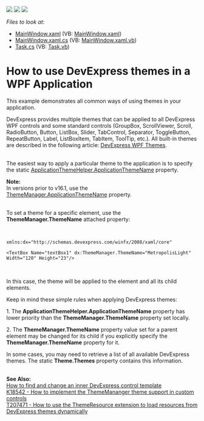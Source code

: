 <!-- default badges list -->
![](https://img.shields.io/endpoint?url=https://codecentral.devexpress.com/api/v1/VersionRange/128642380/16.1.4%2B)
[![](https://img.shields.io/badge/Open_in_DevExpress_Support_Center-FF7200?style=flat-square&logo=DevExpress&logoColor=white)](https://supportcenter.devexpress.com/ticket/details/T128436)
[![](https://img.shields.io/badge/📖_How_to_use_DevExpress_Examples-e9f6fc?style=flat-square)](https://docs.devexpress.com/GeneralInformation/403183)
<!-- default badges end -->
<!-- default file list -->
*Files to look at*:

* [MainWindow.xaml](./CS/DevExpress.Examples.ThemeSwitcher/MainWindow.xaml) (VB: [MainWindow.xaml](./VB/DevExpress.Examples.ThemeSwitcher/MainWindow.xaml))
* [MainWindow.xaml.cs](./CS/DevExpress.Examples.ThemeSwitcher/MainWindow.xaml.cs) (VB: [MainWindow.xaml.vb](./VB/DevExpress.Examples.ThemeSwitcher/MainWindow.xaml.vb))
* [Task.cs](./CS/DevExpress.Examples.ThemeSwitcher/Task.cs) (VB: [Task.vb](./VB/DevExpress.Examples.ThemeSwitcher/Task.vb))
<!-- default file list end -->
# How to use DevExpress themes in a WPF Application


<p>This example demonstrates all common ways of using themes in your application.</p>
<p>DevExpress provides multiple themes that can be applied to all DevExpress WPF controls and some standard controls (GroupBox, ScrollViewer, Scroll, RadioButton, Button, ListBox, Slider, TabControl, Separator, ToggleButton, RepeatButton, Label, ListBoxItem, TabItem, ToolTip, etc.). All built-in themes are described in the following article: <a href="http://documentation.devexpress.com/#WPF/CustomDocument7407">DevExpress WPF Themes</a>.</p>
<p><br>The easiest way to apply a particular theme to the application is to specify the static <a href="https://documentation.devexpress.com/#CoreLibraries/DevExpressXpfCoreApplicationThemeHelper_ApplicationThemeNametopic">ApplicationThemeHelper.ApplicationThemeName</a> property.</p>
<p><strong>Note:</strong><br>In versions prior to v16.1, use the <a href="https://documentation.devexpress.com/#WPF/DevExpressXpfCoreThemeManager_ApplicationThemeNametopic">ThemeManager.ApplicationThemeName</a> property.</p>
<p><br>To set a theme for a specific element, use the <strong>ThemeManager.ThemeName</strong> attached property:</p>
<p> </p>


```xaml
xmlns:dx="http://schemas.devexpress.com/winfx/2008/xaml/core"

<TextBox Name="textBox1" dx:ThemeManager.ThemeName="MetropolisLight" Width="120" Height="23"/>
```


<p> </p>
<p>In this case, the theme will be applied to the element and all its child elements.</p>
<p>Keep in mind these simple rules when applying DevExpress themes:</p>
<p>1. The <strong>ApplicationThemeHelper.ApplicationThemeName</strong> property has lower priority than the <strong>ThemeManager.ThemeName</strong> property set locally.</p>
<p>2. The <strong>ThemeManager.ThemeName</strong> property value set for a parent element may be changed for its child if you explicitly specify the <strong>ThemeManager.ThemeName</strong> property for it.</p>
<p>In some cases, you may need to retrieve a list of all available DevExpress themes. The static <strong>Theme.Themes</strong> property contains this information.</p>
<p> <br><strong>See Also:</strong><br><a href="https://www.devexpress.com/Support/Center/p/T361488">How to find and change an inner DevExpress control template</a><br><a href="https://www.devexpress.com/Support/Center/p/K18542">K18542 - How to implement the ThemeMananger theme support in custom controls</a><br><a href="https://www.devexpress.com/Support/Center/p/T207471">T207471 - How to use the ThemeResource extension to load resources from DevExpress themes dynamically</a></p>

<br/>


